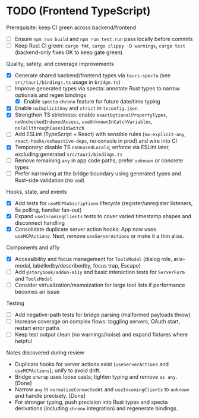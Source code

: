 # TODO (Frontend TypeScript)

Prerequisite: keep CI green across backend/frontend
- [ ] Ensure `npm run build` and `npm run test:run` pass locally before commits
- [ ] Keep Rust CI green: `cargo fmt`, `cargo clippy -D warnings`, `cargo test` (backend-only fixes OK to keep gate green)

Quality, safety, and coverage improvements
- [x] Generate shared backend/frontend types via `tauri-specta` (see `src/tauri/bindings.ts` usage in `bridge.ts`)
- [ ] Improve generated types via specta: annotate Rust types to narrow optionals and regen bindings
  - [x] Enable `specta` `chrono` feature for future date/time typing
- [x] Enable `noImplicitAny` and `strict` in `tsconfig.json`
- [x] Strengthen TS strictness: enable `exactOptionalPropertyTypes`, `noUncheckedIndexedAccess`, `useUnknownInCatchVariables`, `noFallthroughCasesInSwitch`
- [ ] Add ESLint (TypeScript + React) with sensible rules (`no-explicit-any`, `react-hooks/exhaustive-deps`, no console in prod) and wire into CI
- [x] Temporary: disable TS `noUnusedLocals`; enforce via ESLint later, excluding generated `src/tauri/bindings.ts`
- [ ] Remove remaining `any` in app code paths; prefer `unknown` or concrete types
- [ ] Prefer narrowing at the bridge boundary using generated types and Rust-side validation (no `zod`)

Hooks, state, and events
- [x] Add tests for `useMCPSubscriptions` lifecycle (register/unregister listeners, 5s polling, handler fan-out)
- [x] Expand `useIncomingClients` tests to cover varied timestamp shapes and disconnect handling
- [x] Consolidate duplicate server action hooks: App now uses `useMCPActions`. Next, remove `useServerActions` or make it a thin alias.

Components and a11y
- [x] Accessibility and focus management for `ToolsModal` (dialog role, aria-modal, labelledby/describedby, focus trap, Escape)
- [ ] Add `@storybook/addon-a11y` and basic interaction tests for `ServerForm` and `ToolsModal`
- [ ] Consider virtualization/memoization for large tool lists if performance becomes an issue

Testing
- [ ] Add negative-path tests for bridge parsing (malformed payloads throw)
- [ ] Increase coverage on complex flows: toggling servers, OAuth start, restart error paths
- [ ] Keep test output clean (no warnings/noise) and expand fixtures where helpful

Notes discovered during review
- Duplicate hooks for server actions exist (`useServerActions` and `useMCPActions`); unify to avoid drift.
- Bridge `unwrap` uses loose casts; tighten typing and remove `as any`. [Done]
- Narrow `any` in `normalizeConnectedAt` and `useIncomingClients` to `unknown` and handle precisely. [Done]
- For stronger typing, push precision into Rust types and specta derivations (including `chrono` integration) and regenerate bindings.
